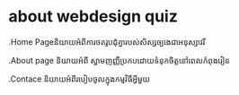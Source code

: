 # about webdesign quiz
.Home Page​និយាយអំពីការថតរូបជុំគ្នារបស់សិស្សច្បងេជាអនុស្សាវរី

.About page
និយាយអំពី​ ស្នាមញញ្ញឺប្រកបដោយ​ទំនុកចិត្តនៅពេលកំពុងរៀន

.Contace
និយាយ​អំពីរបៀបចូលក្នុងកម្មវិធីអ្វីមួយ
